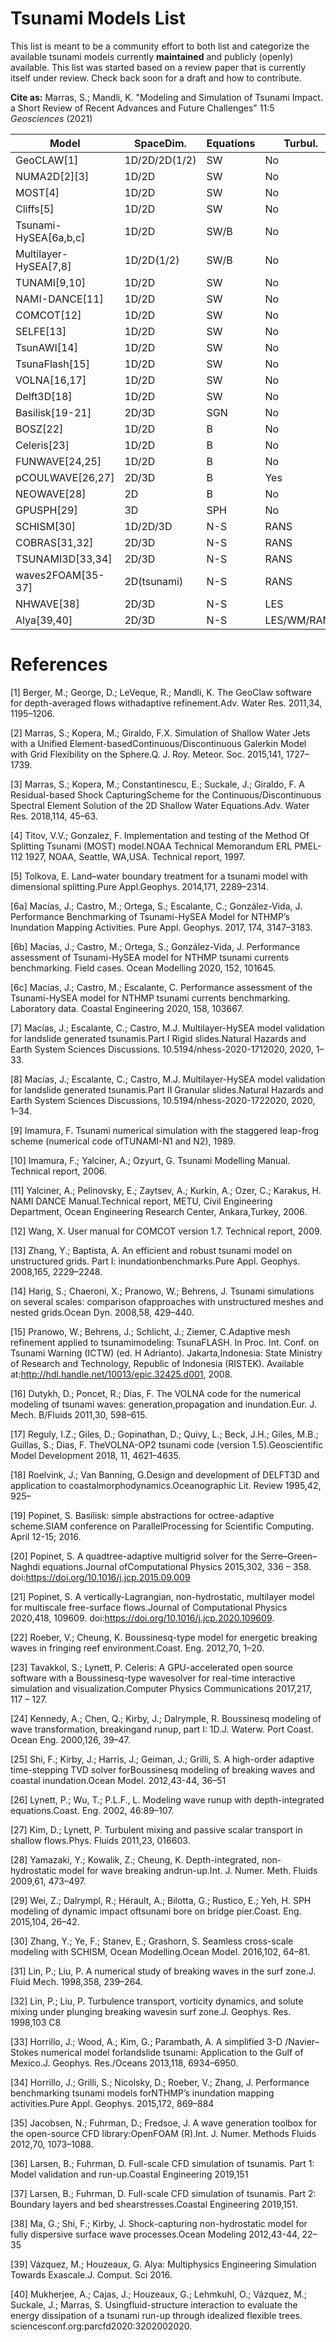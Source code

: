 # Tsunami Models List

This list is meant to be a community effort to both list and categorize the
available tsunami models currently **maintained** and publicly (openly)
available.  This list was started based on a review paper that is currently
itself under review.  Check back soon for a draft and how to contribute.

**Cite as:** 
Marras, S.; Mandli, K. "Modeling and Simulation of Tsunami Impact. a Short Review of Recent Advances and Future Challenges" 11:5 *Geosciences* (2021)



| Model                  | SpaceDim.           | Equations | Turbul.     | Wavebreak. | FSI | MP  | SD    |
|------------------------|---------------------|-----------|-------------|------------|-----|-----|-------|
| GeoCLAW[1]             | 1D/2D/2D(1/2)       | SW        | No          | No         | No  | No  | FV    |
| NUMA2D[2][3]           | 1D/2D               | SW        | No          | No         | No  | No  | SE/DG |
| MOST[4]                | 1D/2D               | SW        | No          | No         | No  | No  | FD    |
| Cliffs[5]              | 1D/2D               | SW        | No          | No         | No  | No  | FD    |
| Tsunami-HySEA[6a,b,c]  | 1D/2D               | SW/B      | No          | Yes        | No  | No  | FV    |
| Multilayer-HySEA[7,8]  | 1D/2D(1/2)          | SW/B      | No          | Yes        | No  | Yes | FV    |
| TUNAMI[9,10]           | 1D/2D               | SW        | No          | No         | No  | No  | FD    |
| NAMI-DANCE[11]         | 1D/2D               | SW        | No          | No         | No  | No  | FD    |
| COMCOT[12]             | 1D/2D               | SW        | No          | No         | No  | No  | FD    |
| SELFE[13]              | 1D/2D               | SW        | No          | No         | No  | No  | FE    |
| TsunAWI[14]            | 1D/2D               | SW        | No          | No         | No  | No  | FE    |
| TsunaFlash[15]         | 1D/2D               | SW        | No          | No         | No  | No  | FE/DG |
| VOLNA[16,17]           | 1D/2D               | SW        | No          | No         | No  | No  | FV    |
| Delft3D[18]            | 1D/2D               | SW        | No          | No         | No  | Yes | FD    |
| Basilisk[19-21]        | 2D/3D               | SGN       | No          | Yes        | No  | Yes | FV    |
| BOSZ[22]               | 1D/2D               | B         | No          | No         | No  | No  | FV/FD |
| Celeris[23]            | 1D/2D               | B         | No          | No         | No  | No  | FV    |
| FUNWAVE[24,25]         | 1D/2D               | B         | No          | No         | No  | No  | FV/FD |
| pCOULWAVE[26,27]       | 2D/3D               | B         | Yes         | No         | No  | No  | FV    |
| NEOWAVE[28]            | 2D                  | B         | No          | No         | No  | No  | FD    |
| GPUSPH[29]             | 3D                  | SPH       | No          | Yes        | No  | No  | SPH   |
| SCHISM[30]             | 1D/2D/3D            | N-S       | RANS        | Yes        | No  | No  | FE/FV |
| COBRAS[31,32]          | 2D/3D               | N-S       | RANS        | Yes        | No  | No  | FD    |
| TSUNAMI3D[33,34]       | 2D/3D               | N-S       | RANS        | Yes        | No  | No  | FD    |
| waves2FOAM[35-37]      | 2D(tsunami)         | N-S       | RANS        | Yes        | No  | No  | FV    |
| NHWAVE[38]             | 2D/3D               | N-S       | LES         | Yes        | Yes | Yes | FV/FD |
| Alya[39,40]            | 2D/3D               | N-S       | LES/WM/RANS | Yes        | Yes | Yes | FE    |


# References
[1] Berger, M.; George, D.; LeVeque, R.; Mandli, K.  The GeoClaw software for depth-averaged flows withadaptive refinement.Adv. Water Res. 2011,34, 1195–1206.

[2] Marras, S.; Kopera, M.; Giraldo, F.X.  Simulation of Shallow Water Jets with a Unified Element-basedContinuous/Discontinuous Galerkin Model with Grid Flexibility on the Sphere.Q. J. Roy. Meteor. Soc. 2015,141, 1727–1739.

[3] Marras, S.; Kopera, M.; Constantinescu, E.; Suckale, J.; Giraldo, F.  A Residual-based Shock CapturingScheme for the Continuous/Discontinuous Spectral Element Solution of the 2D Shallow Water Equations.Adv. Water Res. 2018,114, 45–63.

[4] Titov, V.V.; Gonzalez, F. Implementation and testing of the Method Of Splitting Tsunami (MOST) model.NOAA Technical Memorandum ERL PMEL-112 1927, NOAA, Seattle, WA,USA. Technical report, 1997.

[5] Tolkova, E. Land–water boundary treatment for a tsunami model with dimensional splitting.Pure Appl.Geophys. 2014,171, 2289–2314.

[6a] Macías, J.; Castro, M.; Ortega, S.; Escalante, C.; González-Vida, J. Performance Benchmarking of
Tsunami-HySEA Model for NTHMP’s Inundation Mapping Activities. Pure Appl. Geophys. 2017,
174, 3147–3183.

[6b] Macías, J.; Castro, M.; Ortega, S.; González-Vida, J. Performance assessment of Tsunami-HySEA model for
NTHMP tsunami currents benchmarking. Field cases. Ocean Modelling 2020, 152, 101645.

[6c] Macías, J.; Castro, M.; Escalante, C. Performance assessment of the Tsunami-HySEA model for NTHMP
tsunami currents benchmarking. Laboratory data. Coastal Engineering 2020, 158, 103667.

[7] Macías, J.; Escalante, C.; Castro, M.J. Multilayer-HySEA model validation for landslide generated tsunamis.Part I Rigid slides.Natural Hazards and Earth System Sciences Discussions.  10.5194/nhess-2020-1712020, 2020, 1–33.

[8] Macías, J.; Escalante, C.; Castro, M.J. Multilayer-HySEA model validation for landslide generated tsunamis.Part II Granular slides.Natural Hazards and Earth System Sciences Discussions, 10.5194/nhess-2020-1722020, 2020, 1–34.

[9] Imamura, F.   Tsunami numerical simulation with the staggered leap-frog scheme (numerical code ofTUNAMI-N1 and N2), 1989.

[10] Imamura, F.; Yalciner, A.; Ozyurt, G. Tsunami Modelling Manual.  Technical report,  2006.

[11] Yalciner,  A.;  Pelinovsky,  E.;  Zaytsev,  A.;  Kurkin,  A.;  Ozer,  C.;  Karakus,  H.   NAMI DANCE Manual.Technical report, METU, Civil Engineering Department, Ocean Engineering Research Center, Ankara,Turkey, 2006.

[12] Wang, X. User manual for COMCOT version 1.7.  Technical report, 2009.

[13] Zhang, Y.; Baptista, A. An efficient and robust tsunami model on unstructured grids. Part I: inundationbenchmarks.Pure Appl. Geophys. 2008,165, 2229–2248.

[14] Harig, S.; Chaeroni, X.; Pranowo, W.; Behrens, J.  Tsunami simulations on several scales: comparison ofapproaches with unstructured meshes and nested grids.Ocean Dyn. 2008,58, 429–440.

[15] Pranowo,  W.;  Behrens,  J.;  Schlicht,  J.;  Ziemer,  C.Adaptive  mesh  refinement  applied  to  tsunamimodeling:  TsunaFLASH.  In Proc.  Int.  Conf.  on Tsunami Warning (ICTW) (ed.  H Adrianto).  Jakarta,Indonesia:  State Ministry of Research and Technology, Republic of Indonesia (RISTEK). Available at:http://hdl.handle.net/10013/epic.32425.d001,  2008.

[16] Dutykh, D.; Poncet, R.; Dias, F. The VOLNA code for the numerical modeling of tsunami waves: generation,propagation and inundation.Eur. J. Mech. B/Fluids 2011,30, 598–615.

[17] Reguly,  I.Z.;  Giles,  D.;  Gopinathan,  D.;  Quivy,  L.;  Beck,  J.H.;  Giles,  M.B.;  Guillas,  S.;  Dias,  F.   TheVOLNA-OP2 tsunami code (version 1.5).Geoscientific Model Development 2018, 11, 4621–4635.

[18] Roelvink,  J.;  Van  Banning,  G.Design  and  development  of  DELFT3D  and  application  to  coastalmorphodynamics.Oceanographic Lit. Review 1995,42, 925–

[19] Popinet,  S.   Basilisk:  simple abstractions for octree-adaptive scheme.SIAM conference on ParallelProcessing for Scientific Computing. April 12-15; 2016.

[20] Popinet, S.   A quadtree-adaptive multigrid solver for the Serre–Green–Naghdi equations.Journal ofComputational Physics 2015,302, 336 – 358.  doi:https://doi.org/10.1016/j.jcp.2015.09.009

[21] Popinet, S. A vertically-Lagrangian, non-hydrostatic, multilayer model for multiscale free-surface flows.Journal of Computational Physics 2020,418, 109609.  doi:https://doi.org/10.1016/j.jcp.2020.109609.

[22] Roeber, V.; Cheung, K. Boussinesq-type model for energetic breaking waves in fringing reef environment.Coast. Eng. 2012,70, 1–20.

[23] Tavakkol, S.; Lynett, P.  Celeris: A GPU-accelerated open source software with a Boussinesq-type wavesolver for real-time interactive simulation and visualization.Computer Physics Communications 2017,217, 117 – 127.

[24] Kennedy, A.; Chen, Q.; Kirby, J.; Dalrymple, R. Boussinesq modeling of wave transformation, breakingand runup, part I: 1D.J. Waterw. Port Coast. Ocean Eng. 2000,126, 39–47.

[25] Shi, F.; Kirby, J.; Harris, J.; Geiman, J.; Grilli, S.  A high-order adaptive time-stepping TVD solver forBoussinesq modeling of breaking waves and coastal inundation.Ocean Model. 2012,43-44, 36–51

[26] Lynett, P.; Wu, T.; P.L.F., L.  Modeling wave runup with depth-integrated equations.Coast.  Eng. 2002, 46:89–107.

[27] Kim, D.; Lynett, P.  Turbulent mixing and passive scalar transport in shallow flows.Phys.  Fluids 2011,23, 016603.

[28] Yamazaki, Y.; Kowalik, Z.; Cheung, K. Depth-integrated, non-hydrostatic model for wave breaking andrun-up.Int. J. Numer. Meth. Fluids 2009,61, 473–497.

[29] Wei, Z.; Dalrympl, R.; Hérault, A.; Bilotta, G.; Rustico, E.; Yeh, H.  SPH modeling of dynamic impact oftsunami bore on bridge pier.Coast. Eng. 2015,104, 26–42.

[30] Zhang, Y.; Ye, F.; Stanev, E.; Grashorn, S. Seamless cross-scale modeling with SCHISM, Ocean Modelling.Ocean Model. 2016,102, 64–81.

[31] Lin, P.; Liu, P. A numerical study of breaking waves in the surf zone.J. Fluid Mech. 1998,358, 239–264.

[32] Lin, P.; Liu, P. Turbulence transport, vorticity dynamics, and solute mixing under plunging breaking wavesin surf zone.J. Geophys. Res. 1998,103 C8

[33] Horrillo, J.; Wood, A.; Kim, G.; Parambath, A.  A simplified 3-D /Navier–Stokes numerical model forlandslide tsunami: Application to the Gulf of Mexico.J. Geophys. Res./Oceans 2013,118, 6934–6950.

[34] Horrillo, J.; Grilli, S.; Nicolsky, D.; Roeber, V.; Zhang, J. Performance benchmarking tsunami models forNTHMP’s inundation mapping activities.Pure Appl. Geophys. 2015,172, 869–884

[35] Jacobsen,  N.;  Fuhrman,  D.;  Fredsoe,  J.   A wave generation toolbox for the open-source CFD library:OpenFOAM (R).Int. J. Numer. Methods Fluids 2012,70, 1073–1088.

[36] Larsen, B.; Fuhrman, D.  Full-scale CFD simulation of tsunamis.  Part 1:  Model validation and run-up.Coastal Engineering 2019,151

[37] Larsen, B.; Fuhrman, D.  Full-scale CFD simulation of tsunamis. Part 2: Boundary layers and bed shearstresses.Coastal Engineering 2019,151.

[38] Ma, G.; Shi, F.; Kirby, J. Shock-capturing non-hydrostatic model for fully dispersive surface wave processes.Ocean Modeling 2012,43-44, 22–35

[39] Vázquez, M.; Houzeaux, G. Alya: Multiphysics Engineering Simulation Towards Exascale.J. Comput. Sci 2016.

[40] Mukherjee,  A.;  Cajas,  J.;  Houzeaux,  G.;  Lehmkuhl,  O.;  Vázquez,  M.;  Suckale,  J.;  Marras,  S.   Usingfluid-structure interaction to evaluate the energy dissipation of a tsunami run-up through idealized flexible trees. sciencesconf.org:parcfd2020:3202002020.




